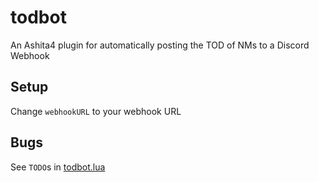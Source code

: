 # todbot
An Ashita4 plugin for automatically posting the TOD of NMs to a Discord Webhook

## Setup
Change `webhookURL` to your webhook URL

## Bugs
See `TODO`s in [todbot.lua](todbot.lua)